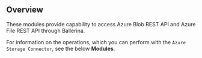 ## Overview

These modules provide capability to access Azure Blob REST API and Azure File REST API through Ballerina.

For information on the operations, which you can perform with the `Azure Storage Connector`, see the below **Modules**.